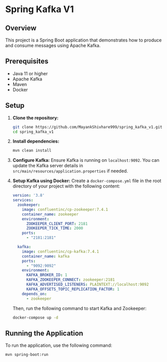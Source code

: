 # Spring Kafka V1

## Overview

This project is a Spring Boot application that demonstrates how to produce and consume messages using Apache Kafka.

## Prerequisites

- Java 11 or higher
- Apache Kafka
- Maven
- Docker

## Setup

1. **Clone the repository:**
    ```sh
    git clone https://github.com/MayankShivhare999/spring_kafka_v1.git
    cd spring_kafka_v1
    ```

2. **Install dependencies:**
    ```sh
    mvn clean install
    ```

3. **Configure Kafka:**
    Ensure Kafka is running on `localhost:9092`. You can update the Kafka server details in `src/main/resources/application.properties` if needed.

4. **Setup Kafka using Docker:**
    Create a `docker-compose.yml` file in the root directory of your project with the following content:
    ```yaml
    version: '3.8'
    services:
      zookeeper:
        image: confluentinc/cp-zookeeper:7.4.1
        container_name: zookeeper
        environment:
          ZOOKEEPER_CLIENT_PORT: 2181
          ZOOKEEPER_TICK_TIME: 2000
        ports:
          - "2181:2181"

      kafka:
        image: confluentinc/cp-kafka:7.4.1
        container_name: kafka
        ports:
          - "9092:9092"
        environment:
          KAFKA_BROKER_ID: 1
          KAFKA_ZOOKEEPER_CONNECT: zookeeper:2181
          KAFKA_ADVERTISED_LISTENERS: PLAINTEXT://localhost:9092
          KAFKA_OFFSETS_TOPIC_REPLICATION_FACTOR: 1
        depends_on:
          - zookeeper
    ```

    Then, run the following command to start Kafka and Zookeeper:
    ```sh
    docker-compose up -d
    ```

## Running the Application

To run the application, use the following command:
```sh
mvn spring-boot:run